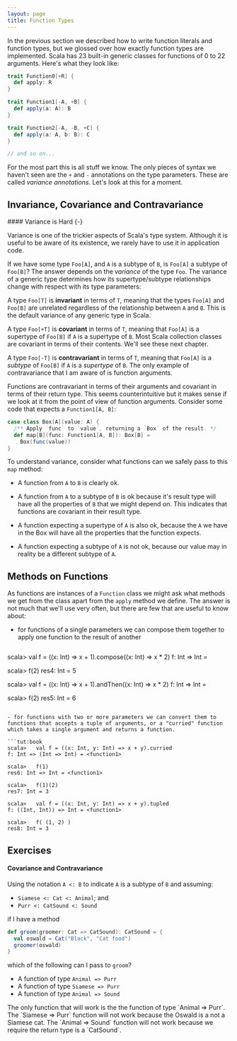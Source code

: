 ```yaml
---
layout: page
title: Function Types
---
```


In the previous section we described how to write function literals and function types, but we glossed over how exactly function types are implemented. Scala has 23 built-in generic classes for functions of 0 to 22 arguments. Here's what they look like:

```scala
trait Function0[+R] {
  def apply: R
}

trait Function1[-A, +B] {
  def apply(a: A): B
}

trait Function2[-A, -B, +C] {
  def apply(a: A, b: B): C
}

// and so on...
```

For the most part this is all stuff we know. The only pieces of syntax we haven't seen are the `+` and `-` annotations on the type parameters. These are called *variance annotations*. Let's look at this for a moment.

## Invariance, Covariance and Contravariance

<div class="callout callout-info">
#### Variance is Hard {-}

Variance is one of the trickier aspects of Scala's type system. Although it is useful to be aware of its existence, we rarely have to use it in application code.
</div>

If we have some type `Foo[A]`, and `A` is a subtype of `B`, is `Foo[A]` a subtype of `Foo[B]`? The answer depends on the *variance* of the type `Foo`. The variance of a generic type determines how its supertype/subtype relationships change with respect with its type parameters:

A type `Foo[T]` is **invariant** in terms of `T`, meaning that the types `Foo[A]` and `Foo[B]` are unrelated regardless of the relationship between `A` and `B`. This is the default variance of any generic type in Scala.

A type `Foo[+T]` is **covariant** in terms of `T`, meaning that `Foo[A]` is a supertype of `Foo[B]` if `A` is a supertype of `B`. Most Scala collection classes are covariant in terms of their contents. We'll see these next chapter.

A type `Foo[-T]` is **contravariant** in terms of `T`, meaning that `Foo[A]` is a *subtype* of `Foo[B]` if `A` is a *supertype* of `B`. The only example of contravariance that I am aware of is function arguments.

Functions are contravariant in terms of their arguments and covariant in terms of their return type. This seems counterintuitive but it makes sense if we look at it from the point of view of function arguments. Consider some code that expects a `Function1[A, B]`:

```scala
case class Box[A](value: A) {
  /** Apply `func` to `value`, returning a `Box` of the result. */
  def map[B](func: Function1[A, B]): Box[B] =
    Box(func(value))
}
```

To understand variance, consider what functions can we safely pass to this `map` method:


 - A function from `A` to `B` is clearly ok.

 - A function from `A` to a subtype of `B` is ok because it's result type will have all the properties of `B` that we might depend on. This indicates that functions are covariant in their result type.

 - A function expecting a supertype of `A` is also ok, because the `A` we have in the Box will have all the properties that the function expects.

 - A function expecting a subtype of `A` is not ok, because our value may in reality be a different subtype of `A`.

## Methods on Functions

As functions are instances of a `Function` class we might ask what methods we get from the class apart from the `apply` method we define. The answer is not much that we'll use very often, but there are few that are useful to know about:

- for functions of a single parameters we can compose them together to apply one function to the result of another

  ```tut:book
scala>   val f = ((x: Int) => x + 1).compose((x: Int) => x * 2)
f: Int => Int = <function1>

scala>   f(2)
res4: Int = 5

scala>   val f = ((x: Int) => x + 1).andThen((x: Int) => x * 2)
f: Int => Int = <function1>

scala>   f(2)
res5: Int = 6
  ```

- for functions with two or more parameters we can convert them to functions that accepts a tuple of arguments, or a "curried" function which takes a single argument and returns a function.

  ```tut:book
scala>   val f = ((x: Int, y: Int) => x + y).curried
f: Int => (Int => Int) = <function1>

scala>   f(1)
res6: Int => Int = <function1>

scala>   f(1)(2)
res7: Int = 3

scala>   val f = ((x: Int, y: Int) => x + y).tupled
f: ((Int, Int)) => Int = <function1>

scala>   f( (1, 2) )
res8: Int = 3
  ```

## Exercises

#### Covariance and Contravariance




Using the notation `A <: B` to indicate `A` is a subtype of `B` and assuming:

- `Siamese <: Cat <: Animal`; and
- `Purr <: CatSound <: Sound`

if I have a method

```scala
def groom(groomer: Cat => CatSound): CatSound = {
  val oswald = Cat("Black", "Cat food")
  groomer(oswald)
}
```

which of the following can I pass to `groom`?

- A function of type `Animal => Purr`
- A function of type `Siamese => Purr`
- A function of type `Animal => Sound`

<div class="solution">
The only function that will work is the the function of type `Animal => Purr`. The `Siamese => Purr` function will not work because the Oswald is a not a Siamese cat. The `Animal => Sound` function will not work because we require the return type is a `CatSound`.
</div>
